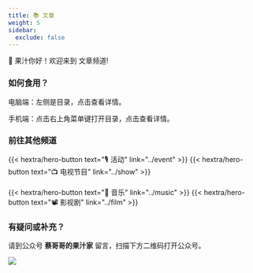 ```yaml
---
title: 📚 文章
weight: 5
sidebar:
  exclude: false
---
```


🧃 果汁你好！欢迎来到 文章频道!

<!--more-->

### 如何食用？

电脑端：左侧是目录，点击查看详情。

手机端：点击右上角菜单键打开目录，点击查看详情。

### 前往其他频道
{{< hextra/hero-button text="🎙️ 活动" link="../event" >}}
{{< hextra/hero-button text="📺 电视节目" link="../show" >}}
<br><br>
{{< hextra/hero-button text="🎻 音乐" link="../music" >}}
{{< hextra/hero-button text="📽️ 影视剧" link="../film" >}}

### 有疑问或补充？

请到公众号  **蔡哥哥的果汁家**  留言，扫描下方二维码打开公众号。

<img src="../qrcode.jpg">
